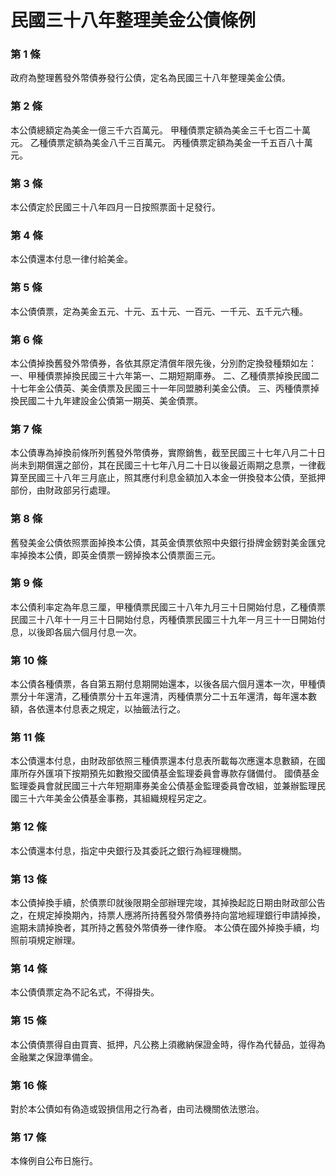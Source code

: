 # 民國三十八年整理美金公債條例

### 第 1 條

政府為整理舊發外幣債券發行公債，定名為民國三十八年整理美金公債。

### 第 2 條

本公債總額定為美金一億三千六百萬元。
甲種債票定額為美金三千七百二十萬元。
乙種債票定額為美金八千三百萬元。
丙種債票定額為美金一千五百八十萬元。

### 第 3 條

本公債定於民國三十八年四月一日按照票面十足發行。

### 第 4 條

本公債還本付息一律付給美金。

### 第 5 條

本公債債票，定為美金五元、十元、五十元、一百元、一千元、五千元六種。

### 第 6 條

本公債掉換舊發外幣債券，各依其原定清償年限先後，分別酌定換發種類如左：
一、甲種債票掉換民國三十六年第一、二期短期庫券。
二、乙種債票掉換民國二十七年金公債英、美金債票及民國三十一年同盟勝利美金公債。
三、丙種債票掉換民國二十九年建設金公債第一期英、美金債票。

### 第 7 條

本公債專為掉換前條所列舊發外幣債券，實際銷售，截至民國三十七年八月二十日尚未到期償還之部份，其在民國三十七年八月二十日以後最近兩期之息票，一律截算至民國三十八年三月底止，照其應付利息金額加入本金一併換發本公債，至抵押部份，由財政部另行處理。

### 第 8 條

舊發美金公債依照票面掉換本公債，其英金債票依照中央銀行掛牌金鎊對美金匯兌率掉換本公債，即英金債票一鎊掉換本公債票面三元。

### 第 9 條

本公債利率定為年息三厘，甲種債票民國三十八年九月三十日開始付息，乙種債票民國三十八年十一月三十日開始付息，丙種債票民國三十九年一月三十一日開始付息，以後即各屆六個月付息一次。

### 第 10 條

本公債各種債票，各自第五期付息期開始還本，以後各屆六個月還本一次，甲種債票分十年還清，乙種債票分十五年還清，丙種債票分二十五年還清，每年還本數額，各依還本付息表之規定，以抽籤法行之。

### 第 11 條

本公債還本付息，由財政部依照三種債票還本付息表所載每次應還本息數額，在國庫所存外匯項下按期預先如數撥交國債基金監理委員會專款存儲備付。
國債基金監理委員會就民國三十六年短期庫券美金公債基金監理委員會改組，並兼辦監理民國三十六年美金公債基金事務，其組織規程另定之。

### 第 12 條

本公債還本付息，指定中央銀行及其委託之銀行為經理機關。

### 第 13 條

本公債掉換手續，於債票印就後限期全部辦理完竣，其掉換起訖日期由財政部公告之，在規定掉換期內，持票人應將所持舊發外幣債券持向當地經理銀行申請掉換，逾期未請掉換者，其所持之舊發外幣債券一律作廢。
本公債在國外掉換手續，均照前項規定辦理。

### 第 14 條

本公債債票定為不記名式，不得掛失。

### 第 15 條

本公債債票得自由買賣、抵押，凡公務上須繳納保證金時，得作為代替品，並得為金融業之保證準備金。

### 第 16 條

對於本公債如有偽造或毀損信用之行為者，由司法機關依法懲治。

### 第 17 條

本條例自公布日施行。
